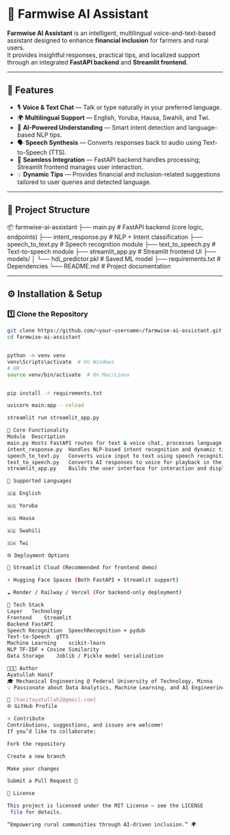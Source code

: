 # 🌾 Farmwise AI Assistant

**Farmwise AI Assistant** is an intelligent, multilingual voice-and-text-based assistant designed to enhance **financial inclusion** for farmers and rural users.  
It provides insightful responses, practical tips, and localized support through an integrated **FastAPI backend** and **Streamlit frontend**.

---

## 🚀 Features

- 🎙️ **Voice & Text Chat** — Talk or type naturally in your preferred language.
- 🌍 **Multilingual Support** — English, Yoruba, Hausa, Swahili, and Twi.
- 🧠 **AI-Powered Understanding** — Smart intent detection and language-based NLP tips.
- 🗣️ **Speech Synthesis** — Converts responses back to audio using Text-to-Speech (TTS).
- 🔄 **Seamless Integration** — FastAPI backend handles processing; Streamlit frontend manages user interaction.
- 💡 **Dynamic Tips** — Provides financial and inclusion-related suggestions tailored to user queries and detected language.

---

## 🧩 Project Structure

📦 farmwise-ai-assistant
├── main.py # FastAPI backend (core logic, endpoints)
├── intent_response.py # NLP + Intent classification
├── speech_to_text.py # Speech recognition module
├── text_to_speech.py # Text-to-speech module
├── streamlit_app.py # Streamlit frontend UI
├── models/
│ └── hdi_predictor.pkl # Saved ML model
├── requirements.txt # Dependencies
└── README.md # Project documentation


---

## ⚙️ Installation & Setup

### 1️⃣ Clone the Repository
```bash
git clone https://github.com/<your-username>/farmwise-ai-assistant.git
cd farmwise-ai-assistant


python -m venv venv
venv\Scripts\activate  # On Windows
# OR
source venv/bin/activate  # On Mac/Linux


pip install -r requirements.txt

uvicorn main:app --reload

streamlit run streamlit_app.py

🧠 Core Functionality
Module	Description
main.py	Hosts FastAPI routes for text & voice chat, processes language detection, returns AI responses and tips.
intent_response.py	Handles NLP-based intent recognition and dynamic tip generation.
speech_to_text.py	Converts voice input to text using speech recognition.
text_to_speech.py	Converts AI responses to voice for playback in the UI.
streamlit_app.py	Builds the user interface for interaction and displays chat bubbles + audio playback.

💬 Supported Languages

🇬🇧 English

🇳🇬 Yoruba

🇳🇬 Hausa

🇰🇪 Swahili

🇬🇭 Twi

🌐 Deployment Options

🧾 Streamlit Cloud (Recommended for frontend demo)

⚡ Hugging Face Spaces (Both FastAPI + Streamlit support)

☁️ Render / Railway / Vercel (For backend-only deployment)

🧩 Tech Stack
Layer	Technology
Frontend	Streamlit
Backend	FastAPI
Speech Recognition	SpeechRecognition + pydub
Text-to-Speech	gTTS
Machine Learning	scikit-learn
NLP	TF-IDF + Cosine Similarity
Data Storage	Joblib / Pickle model serialization

👩🏽‍💻 Author
Ayatullah Hanif
🎓 Mechanical Engineering @ Federal University of Technology, Minna
💡 Passionate about Data Analytics, Machine Learning, and AI Engineering

📧 [hanifayatullah2@gmail.com]
🌐 GitHub Profile

⭐ Contribute
Contributions, suggestions, and issues are welcome!
If you’d like to collaborate:

Fork the repository

Create a new branch

Make your changes

Submit a Pull Request 🚀

🪪 License

This project is licensed under the MIT License — see the LICENSE
 file for details.

“Empowering rural communities through AI-driven inclusion.” 🌍

